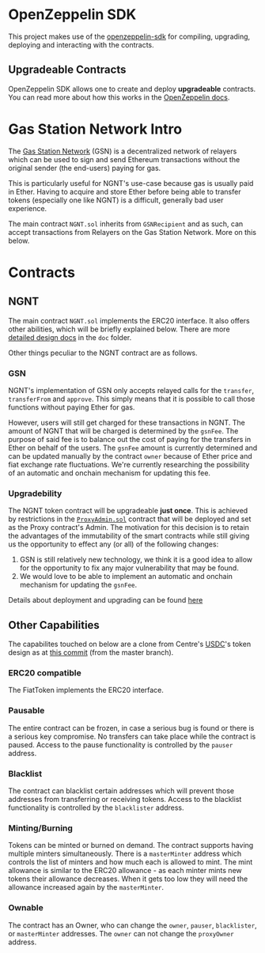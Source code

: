 # OpenZeppelin SDK
This project makes use of the [openzeppelin-sdk](https://github.com/OpenZeppelin/openzeppelin-sdk) for compiling, 
upgrading, deploying and interacting with the contracts.

## Upgradeable Contracts

OpenZeppelin SDK allows one to create and deploy **upgradeable** contracts. 
You can read more about how this works in the [OpenZeppelin docs](https://docs.openzeppelin.com/sdk/2.5/pattern.html).

# Gas Station Network Intro
The [Gas Station Network](https://docs.openzeppelin.com/openzeppelin/gsn/faq.html) (GSN) is a decentralized network of relayers which can be used to sign and send Ethereum transactions without
 the original sender (the end-users) paying for gas.
 
This is particularly useful for NGNT's use-case because gas is usually paid in Ether. 
Having to acquire and store Ether before being able to transfer tokens (especially one like NGNT) is a difficult, generally bad user experience.

The main contract `NGNT.sol` inherits from `GSNRecipient` and as such, can accept transactions from Relayers on the Gas Station Network. 
More on this below. 

# Contracts

## NGNT

The main contract `NGNT.sol` implements the ERC20 interface. It also offers other abilities, which will be briefly explained below.
There are more [detailed design docs](./doc/tokendesign.md) in the `doc` folder.

Other things peculiar to the NGNT contract are as follows.

### GSN

NGNT's implementation of GSN only accepts relayed calls for the `transfer`, `transferFrom` and `approve`.
This simply means that it is possible to call those functions without paying Ether for gas. 
 
However, users will still get charged for these transactions in NGNT. 
The amount of NGNT that will be charged is determined by the `gsnFee`. The purpose of said fee is to balance out the cost of paying for the transfers in Ether on behalf of the users.
The `gsnFee` amount is currently determined and can be updated manually by the contract `owner` because of Ether price and fiat exchange rate fluctuations. 
We're currently researching the possibility of an automatic and onchain mechanism for updating this fee. 


### Upgradebility

The NGNT token contract will be upgradeable **just once**. This is achieved by restrictions in the [`ProxyAdmin.sol`](./contracts/ProxyAdmin.sol) contract that will be deployed and set as the Proxy contract's Admin.
The motivation for this decision is to retain the advantages of the immutability of the smart contracts while still giving us the opportunity to effect any (or all) of the following changes:

1. GSN is still relatively new technology, we think it is a good idea to allow for the opportunity to fix any major vulnerability that may be found.
2. We would love to be able to implement an automatic and onchain mechanism for updating the `gsnFee`. 

Details about deployment and upgrading can be found [here](./docs/deployment.md)

## Other Capabilities

The capabilites touched on below are a clone from Centre's [USDC](https://www.centre.io/usdc)'s token design 
as at [this commit](https://github.com/centrehq/centre-tokens/commit/3ba876b5e96eec6955733e7e008d85f419ec44a5) (from the master branch).

### ERC20 compatible
The FiatToken implements the ERC20 interface.

### Pausable
The entire contract can be frozen, in case a serious bug is found or there is a serious key compromise. No transfers can take place while the contract is paused.
Access to the pause functionality is controlled by the `pauser` address.

### Blacklist
The contract can blacklist certain addresses which will prevent those addresses from transferring or receiving tokens.
Access to the blacklist functionality is controlled by the `blacklister` address.

### Minting/Burning
Tokens can be minted or burned on demand. The contract supports having multiple minters simultaneously. There is a
`masterMinter` address which controls the list of minters and how much each is allowed to mint. The mint allowance is
similar to the ERC20 allowance - as each minter mints new tokens their allowance decreases. When it gets too low they will
need the allowance increased again by the `masterMinter`.

### Ownable
The contract has an Owner, who can change the `owner`, `pauser`, `blacklister`, or `masterMinter` addresses. The `owner` can not change
the `proxyOwner` address.
